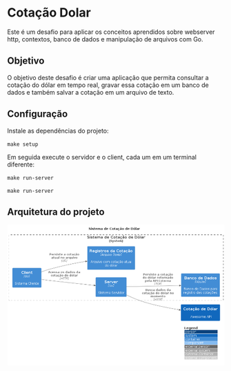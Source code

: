 # Cotação Dolar

Este é um desafio para aplicar os conceitos aprendidos sobre webserver http, contextos, banco de dados e manipulação de arquivos com Go.

## Objetivo

O objetivo deste desafio é criar uma aplicação que permita consultar a cotação do dólar em tempo real, gravar essa cotação em um banco de dados e também salvar a cotação em um arquivo de texto.

## Configuração

Instale as dependências do projeto:

```
make setup
```

Em seguida execute o servidor e o client, cada um em um terminal diferente:

```
make run-server
```

```
make run-server
```

## Arquitetura do projeto

![Nivel 2: System](./docs/assets/diagrams/system.png)
